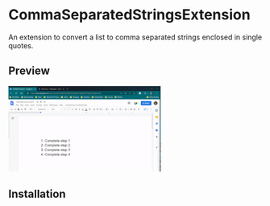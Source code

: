 # CommaSeparatedStringsExtension
An extension to convert a list to comma separated strings enclosed in single quotes.

## Preview
<img src="https://github.com/LeggoTM/CommaSeparatedStringsExtension/blob/main/readme_assets/extension_preview.gif" width="60%" height="60%"/>

## Installation
